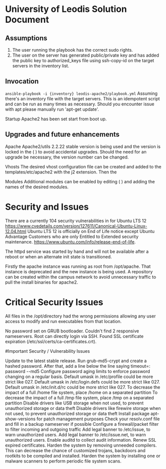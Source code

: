 # University of Leodis Solution Document

## Assumptions
1. The user running the playbook has the correct sudo rights.
2. The user on the server has generated public/private key and has added the public key to authorized_keys file using ssh-copy-id on the target servers in the inventory list.

## Invocation
`ansible-playbook -i {inventory} leodis-apache2/playbook.yml`
Assuming there's an inventory file with the target servers.  This is an idempotent script and can be run as many times as necessary. Should you encounter issue with apt please manually run  'apt-get update'.

Startup
Apache2 has been set start from boot up.


## Upgrades and future enhancements

Apache
Apache2/utils 2.2.22 stable version is being used and the version is locked in the ( ) to avoid accidental upgrades.  Should the need for an upgrade be necessary, the version number can be changed.  

Vhosts
The desired vhost configuration file can be created and added to the templates/etc/apache2 with the j2 extension. Then the 

Modules
Additional modules can be enabled by editing ( ) and adding the names of the desired modules.

# Security and Issues
There are a currently 104 security vulnerabilities in for Ubuntu LTS 12
https://www.cvedetails.com/version/127611/Canonical-Ubuntu-Linux-12.04.html
Ubuntu LTS 12 is officially on End of Life notice except Ubuntu Advantage Customers who are only Entitled to  Extended security maintenance.
https://www.ubuntu.com/info/release-end-of-life.

The httpd service was started by hand and will not be available after a reboot or when an alternate init state is transitioned.

Firstly the apache instance was running as root from /opt/apache.  That instance is deprecated and the new instance is being used.  A repository can be created within the campus network to avoid unnecessary traffic to pull the install binaries for apache2.

# Critical Security Issues
All files in the /opt/directory had the wrong permissions allowing any user access to modify and run executables from that location.

   No password set on GRUB bootloader.
   Couldn't find 2 responsive nameservers. 
   Root can directly login via SSH.
   Found SSL certificate expiration (/etc/ssl/certs/ca-certificates.crt).

  #Important Security / Vulnerability Issues

   Update to the latest stable release.
   Run grub-md5-crypt and create a hashed password. After that, add a line below the line saying timeout=<value>: password --md5 <password hash> 
   Configure password aging limits to enforce password changing on a regular basis.
   Default umask in /etc/profile could be more strict like 027. 
   Default umask in /etc/login.defs could be more strict like 027. 
   Default umask in /etc/init.d/rc could be more strict like 027. 
   To decrease the impact of a full /home file system, place /home on a separated partition
   To decrease the impact of a full /tmp file system, place /tmp on a separated partition 
   Disable drivers like USB storage when not used, to prevent unauthorized storage or data theft 
   Disable drivers like firewire storage when not used, to prevent unauthorized storage or data theft 
   Install package apt-show-versions for patch management purposes 
   Check your resolv.conf file and fill in a backup nameserver if possible 
   Configure a firewall/packet filter to filter incoming and outgoing traffic 
   Add legal banner to /etc/issue, to warn unauthorized users. 
   Add legal banner to /etc/issue.net, to warn unauthorized users.
   Enable auditd to collect audit information. 
   Renew SSL expired certificates. 
   Harden the system by removing unneeded compilers. This can decrease the chance of customized trojans, backdoors and rootkits to be compiled and installed.
   Harden the system by installing one or malware scanners to perform periodic file system scans.

